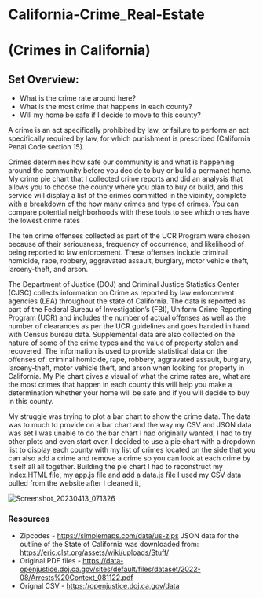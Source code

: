 # California-Crime_Real-Estate
# (Crimes in California)
## Set Overview:
- What is the crime rate around here?
- What is the most crime that happens in each county?
- Will my home be safe if I decide to move to this county?

A crime is an act specifically prohibited by law, or failure to perform an act specifically required by law, for which punishment is prescribed (California Penal Code section 15). 

Crimes determines how safe our community is and what is happening around the community before you decide to buy or build a permanet home. My crime pie chart that I collected crime reports and did an analysis that allows you to choose the county where you plan to buy or build, and this service will display a list of the crimes committed in the vicinity, complete with a breakdown of the how many crimes and type of crimes. You can compare potential neighborhoods with these tools to see which ones have the lowest crime rates

The ten crime offenses collected as part of the UCR Program were chosen because of their seriousness, frequency of occurrence, and likelihood of being reported to law enforcement. These offenses include criminal homicide, rape, robbery, aggravated assault, burglary, motor vehicle theft, larceny-theft, and arson.

The Department of Justice (DOJ) and Criminal Justice Statistics Center (CJSC) collects information on Crime as reported by law enforcement agencies (LEA) throughout the state of California. The data is reported as part of the Federal Bureau of Investigation’s (FBI), Uniform Crime Reporting Program (UCR) and includes the number of actual offenses as well as the number of clearances as per the UCR guidelines and goes handed in hand with Census bureau data. Supplemental data are also collected on the nature of some of the crime types and the value of property stolen and recovered. The information is used to provide statistical data on the offenses of: criminal homicide, rape, robbery, aggravated assault, burglary, larceny-theft, motor vehicle theft, and arson when looking for property in California. My Pie chart gives a visual of what the crime rates are, what are the most crimes that happen in each county this will help you make a determination whether your home will be safe and if you will decide to buy in this county.

My struggle was trying to plot a bar chart to show the crime data. The data was to much to provide on a bar chart and the way my CSV and JSON data was set I was unable to do the bar chart I had originally wanted, I had to try other plots and even start over. I decided to use a pie chart with a dropdown list to display each county with my list of crimes located on the side that you can also add a crime and remove a crime so you can look at each crime by it self all all together. Building the pie chart I had to reconstruct my Index.HTML file, my app.js file and add a data.js file I used my CSV data pulled from the website after I cleaned it, 

![Screenshot_20230413_071326](https://user-images.githubusercontent.com/112741203/231925124-5938fe38-205b-42aa-8665-78e637882242.png)

### Resources
- Zipcodes - https://simplemaps.com/data/us-zips
 JSON data for the outline of the State of California was downloaded from:    https://eric.clst.org/assets/wiki/uploads/Stuff/
- Original PDF files - https://data-openjustice.doj.ca.gov/sites/default/files/dataset/2022-08/Arrests%20Context_081122.pdf
- Orignal CSV - https://openjustice.doj.ca.gov/data
